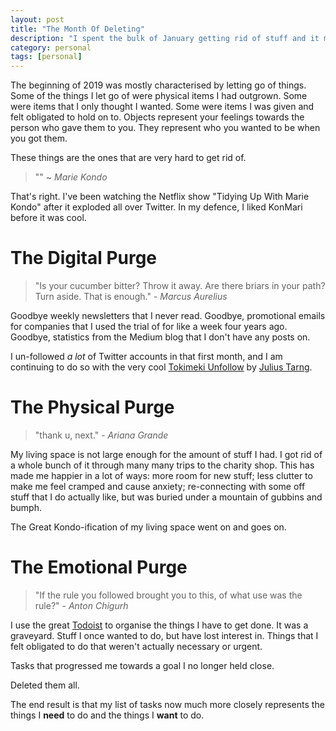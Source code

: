 ```yaml
---
layout: post
title: "The Month Of Deleting"
description: "I spent the bulk of January getting rid of stuff and it made me happier."
category: personal
tags: [personal]
---
```


The beginning of 2019 was mostly characterised by letting go of things. Some of the things I let go of were physical items I had outgrown. Some were items that I only thought I wanted. Some were items I was given and felt obligated to hold on to. Objects represent your feelings towards the person who gave them to you. They represent who you wanted to be when you got them.

These things are the ones that are very hard to get rid of.

> "<high pitched noise>" ~ *Marie Kondo*

That's right. I've been watching the Netflix show "Tidying Up With Marie Kondo" after it exploded all over Twitter. In my defence, I liked KonMari before it was cool.

# The Digital Purge

> "Is your cucumber bitter? Throw it away. Are there briars in your path? Turn aside. That is enough." - *Marcus Aurelius*

Goodbye weekly newsletters that I never read. Goodbye, promotional emails for companies that I used the trial of for like a week four years ago. Goodbye, statistics from the Medium blog that I don't have any posts on.

I un-followed *a lot* of Twitter accounts in that first month, and I am continuing to do so with the very cool [Tokimeki Unfollow]([https://tokimeki-unfollow.glitch.me/](https://tokimeki-unfollow.glitch.me/)) by [Julius Tarng]([https://twitter.com/tarngerine](https://twitter.com/tarngerine)).

# The Physical Purge

> "thank u, next." - *Ariana Grande*

My living space is not large enough for the amount of stuff I had. I got rid of a whole bunch of it through many many trips to the charity shop. This has made me happier in a lot of ways: more room for new stuff; less clutter to make me feel cramped and cause anxiety; re-connecting with some off stuff that I do actually like, but was buried under a mountain of gubbins and bumph.

The Great Kondo-ification of my living space went on and goes on.

# The Emotional Purge

> "If the rule you followed brought you to this, of what use was the rule?" - *Anton Chigurh*

I use the great [Todoist](https://todoist.com) to organise the things I have to get done. It was a graveyard. Stuff I once wanted to do, but have lost interest in. Things that I felt obligated to do that weren't actually necessary or urgent.

Tasks that progressed me towards a goal I no longer held close.

Deleted them all.

The end result is that my list of tasks now much more closely represents the things I **need** to do and the things I **want** to do.
